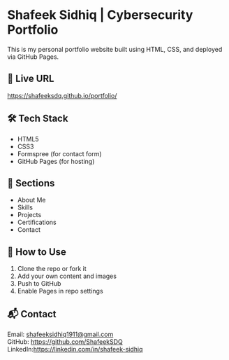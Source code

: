 # Shafeek Sidhiq | Cybersecurity Portfolio

This is my personal portfolio website built using HTML, CSS, and deployed via GitHub Pages.

## 🚀 Live URL
https://shafeeksdq.github.io/portfolio/

## 🛠️ Tech Stack
- HTML5
- CSS3
- Formspree (for contact form)
- GitHub Pages (for hosting)

## 📁 Sections
- About Me
- Skills
- Projects
- Certifications
- Contact

## 🔧 How to Use
1. Clone the repo or fork it
2. Add your own content and images
3. Push to GitHub
4. Enable Pages in repo settings

## 📬 Contact
Email: shafeeksidhiq1911@gmail.com  
GitHub: https://github.com/ShafeekSDQ
LinkedIn:https://linkedin.com/in/shafeek-sidhiq
